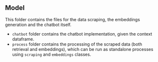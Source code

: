 ## Model
This folder contains the files for the data scraping, the embeddings generation and the chatbot itself.
- ``chatbot`` folder contains the chatbot implementation, given the context dataframe.
- ``process`` folder contains the processing of the scraped data (both retrieval and embeddings), which can be run as standalone processes using ``scraping`` and ``embeddings`` classes.
